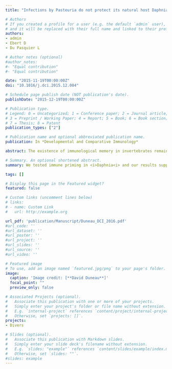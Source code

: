 ```yaml
---
title: "Infections by Pasteuria do not protect its natural host Daphnia magna from subsequent infections"

# Authors
# If you created a profile for a user (e.g. the default `admin` user), write the username (folder name) here 
# and it will be replaced with their full name and linked to their profile.
authors: 
- admin
- Ebert D
- Du Pasquier L

# Author notes (optional)
#author_notes:
#- "Equal contribution"
#- "Equal contribution"

date: "2015-11-19T00:00:00Z"
doi: "10.1016/j.dci.2015.12.004"

# Schedule page publish date (NOT publication's date).
publishDate: "2015-12-19T00:00:00Z"

# Publication type.
# Legend: 0 = Uncategorized; 1 = Conference paper; 2 = Journal article;
# 3 = Preprint / Working Paper; 4 = Report; 5 = Book; 6 = Book section;
# 7 = Thesis; 8 = Patent
publication_types: ["2"]

# Publication name and optional abbreviated publication name.
publication: In *Developmental and Comparative Immunology*

abstract: The existence of immunological memory in invertebrates remains a contentious topic. Using clonal hosts and parasites, we tested whether initial exposure of the host to the parasite (priming), followed by clearing of the parasite with antibiotic, protects the host from a second exposure (challenge). .

# Summary. An optional shortened abstract.
summary: We tested immune priming in <i>Daphnia<i> and our results support the conclusion that there is no immunological memory in to <i>Pasteuria ramosa</i> infections. 

tags: []

# Display this page in the Featured widget?
featured: false

# Custom links (uncomment lines below)
# links:
# - name: Custom Link
#   url: http://example.org

url_pdf: 'publication/Manuscript/Duneau_DCI_2016.pdf'
#url_code: ''
#url_dataset: ''
#url_poster: ''
#url_project: ''
#url_slides: ''
#url_source: ''
#url_video: ''

# Featured image
# To use, add an image named `featured.jpg/png` to your page's folder. 
image:
  caption: 'Image credit: [**David Duneau**]'
  focal_point: ""
  preview_only: false

# Associated Projects (optional).
#   Associate this publication with one or more of your projects.
#   Simply enter your project's folder or file name without extension.
#   E.g. `internal-project` references `content/project/internal-project/index.md`.
#   Otherwise, set `projects: []`.
projects:
- Divers

# Slides (optional).
#   Associate this publication with Markdown slides.
#   Simply enter your slide deck's filename without extension.
#   E.g. `slides: "example"` references `content/slides/example/index.md`.
#   Otherwise, set `slides: ""`.
#slides: example
---
```

